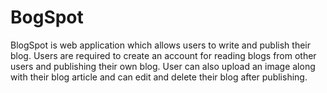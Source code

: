 # BogSpot

BlogSpot is web application which allows users to write and publish their blog. Users are required to create an account for reading blogs from other users and publishing their own blog. User can also upload an image along with their blog article and can edit and delete their blog after publishing.
